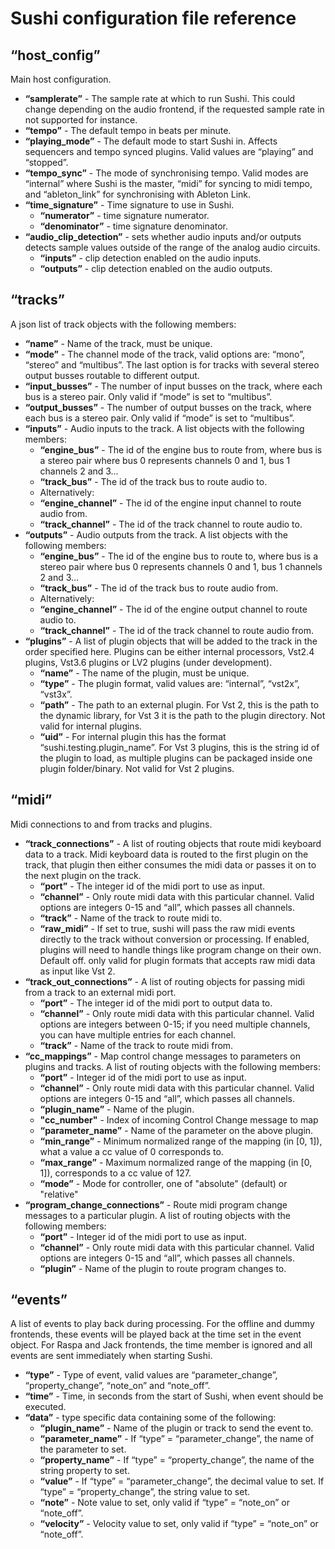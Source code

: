 # Sushi configuration file reference

## “host_config”
Main host configuration.

* **“samplerate”** - The sample rate at which to run Sushi. This could change depending on the audio frontend, if the requested sample rate in not supported for instance.
* **“tempo”** - The default tempo in beats per minute.
* **“playing_mode”** - The default mode to start Sushi in. Affects sequencers and tempo synced plugins. Valid values are “playing” and “stopped”.
* **“tempo_sync”** - The mode of synchronising tempo. Valid modes are “internal” where Sushi is the master, “midi” for syncing to midi tempo, and “ableton_link” for synchronising with Ableton Link.
* **“time_signature”** - Time signature to use in Sushi.
    * **“numerator”** - time signature numerator.
    * **“denominator”** - time signature denominator.
* **“audio\_clip_detection”** - sets whether audio inputs and/or outputs detects sample values outside of the range of the analog audio circuits.
    * **“inputs”** - clip detection enabled on the audio inputs.
    * **“outputs”** - clip detection enabled on the audio outputs.

## “tracks”
A json list of track objects with the following members:

* **“name”** - Name of the track, must be unique.
* **“mode”** - The channel mode of the track, valid options are: “mono”, “stereo” and “multibus”. The last option is for tracks with several stereo output busses routable to different output.
* **“input_busses”** - The number of input busses on the track, where each bus is a stereo pair. Only valid if “mode” is set to “multibus”.
* **“output_busses”** - The number of output busses on the track, where each bus is a stereo pair. Only valid if “mode” is set to “multibus”.
* **“inputs”** - Audio inputs to the track. A list objects with the following members:
    * **“engine_bus”** - The id of the engine bus to route from, where bus is a stereo pair where bus 0 represents channels 0 and 1, bus 1 channels 2 and 3…
    * **“track_bus”** - The id of the track bus to route audio to.
    *   Alternatively:
    * **“engine_channel”** - The id of the engine input channel to route audio from.
    * **“track_channel”** - The id of the track channel to route audio to.
* **“outputs”** - Audio outputs from the track. A list objects with the following members:
    * **“engine_bus”** - The id of the engine bus to route to, where bus is a stereo pair where bus 0 represents channels 0 and 1, bus 1 channels 2 and 3…
    * **“track_bus”** - The id of the track bus to route audio from.
    *   Alternatively:
    * **“engine_channel”** - The id of the engine output channel to route audio to.
    * **“track_channel”** - The id of the track channel to route audio from.
* **“plugins”** - A list of plugin objects that will be added to the track in the order specified here. Plugins can be either internal processors, Vst2.4 plugins, Vst3.6 plugins or LV2 plugins (under development).
    * **“name”** - The name of the plugin, must be unique.
    * **“type”** - The plugin format, valid values are: “internal”, “vst2x”, “vst3x”.
    * **“path”** - The path to an external plugin. For Vst 2, this is the path to the dynamic library, for Vst 3 it is the path to the plugin directory. Not valid for internal plugins.
    * **“uid”** - For internal plugin this has the format “sushi.testing.plugin_name”. For Vst 3 plugins, this is the string id of the plugin to load, as multiple plugins can be packaged inside one plugin folder/binary. Not valid for Vst 2 plugins.

## “midi”
Midi connections to and from tracks and plugins.

* **“track_connections”** - A list of routing objects that route midi keyboard data to a track. Midi keyboard data is routed to the first plugin on the track, that plugin then either consumes the midi data or passes it on to the next plugin on the track.
    * **“port”** - The integer id of the midi port to use as input.
    * **“channel”** - Only route midi data with this particular channel. Valid options are integers 0-15 and “all”, which passes all channels.
    * **“track”** - Name of the track to route midi to.
    * **“raw_midi”** - If set to true, sushi will pass the raw midi events directly to the track without conversion or processing. If enabled, plugins will need to handle things like program change on their own. Default off. only valid for plugin formats that accepts raw midi data as input like Vst 2.
* **“track\_out\_connections”** - A list of routing objects for passing midi from a track to an external midi port.
    * **“port”** - The integer id of the midi port to output data to.
    * **“channel”** - Only route midi data with this particular channel. Valid options are integers between 0-15; if you need multiple channels, you can have multiple entries for each channel.
    * **“track”** - Name of the track to route midi from.
* **“cc_mappings”** - Map control change messages to parameters on plugins and tracks. A list of routing objects with the following members:
    * **“port”** - Integer id of the midi port to use as input.
    * **“channel”** - Only route midi data with this particular channel. Valid options are integers 0-15 and “all”, which passes all channels.
    * **“plugin_name”** - Name of the plugin.
    * **"cc_number"** - Index of incoming Control Change message to map
    * **“parameter_name”** - Name of the parameter on the above plugin.
    * **“min_range”** - Minimum normalized range of the mapping (in [0, 1]), what a value a cc value of 0 corresponds to.
    * **“max_range”** - Maximum normalized range of the mapping (in [0, 1]), corresponds to a cc value of 127.
    * **“mode”** - Mode for controller, one of "absolute" (default) or "relative"
* **“program\_change_connections”** - Route midi program change messages to a particular plugin. A list of routing objects with the following members:
    * **“port”** - Integer id of the midi port to use as input.
    * **“channel”** - Only route midi data with this particular channel. Valid options are integers 0-15 and “all”, which passes all channels.
    * **“plugin”** - Name of the plugin to route program changes to.

## “events”
A list of events to play back during processing. For the offline and dummy frontends, these events will be played back at the time set in the event object. For Raspa and Jack frontends, the time member is ignored and all events are sent immediately when starting Sushi.

* **“type”** - Type of event, valid values are “parameter_change”, “property_change”, “note_on” and “note_off”.
* **“time”** - Time, in seconds from the start of Sushi, when event should be executed.
* **“data”** - type specific data containing some of the following:
    * **“plugin_name”** - Name of the plugin or track to send the event to.
    * **“parameter_name”** - If “type” = “parameter_change”, the name of the parameter to set.
    * **“property_name”** - If “type” = “property_change”, the name of the string property to set.
    * **“value”** - If “type” = “parameter_change”, the decimal value to set. If “type” = “property_change”, the string value to set.
    * **“note”** - Note value to set, only valid if “type” = “note_on” or “note_off”.
    * **“velocity”** - Velocity value to set, only valid if “type” = “note_on” or “note_off”.
